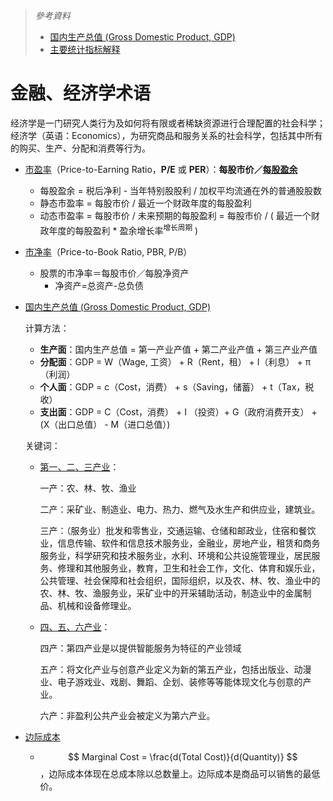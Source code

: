 > *參考資料*
>
> - [国内生产总值 (Gross Domestic Product, GDP)](https://zh.wikipedia.org/wiki/%E5%9B%BD%E5%86%85%E7%94%9F%E4%BA%A7%E6%80%BB%E5%80%BC)
> - [主要统计指标解释](http://www.stats.gov.cn/tjsj/ndsj/2016/html/zb03.htm)

# 金融、经济学术语

经济学是一门研究人类行为及如何将有限或者稀缺资源进行合理配置的社会科学；经济学（英语：Economics），为研究商品和服务关系的社会科学，包括其中所有的购买、生产、分配和消费等行为。

- [市盈率](https://zh.wikipedia.org/wiki/%E5%B8%82%E7%9B%88%E7%8E%87)（Price-to-Earning Ratio，**P/E** 或 **PER**）：**每股市价／[每股盈余](https://zh.wikipedia.org/wiki/每股盈餘)**

  - 每股盈余 = 税后净利 - 当年特别股股利 / 加权平均流通在外的普通股股数
  - 静态市盈率 = 每股市价 / 最近一个财政年度的每股盈利
  - 动态市盈率 = 每股市价 / 未来预期的每股盈利 = 每股市价 / ( 最近一个财政年度的每股盈利 * 盈余增长率<sup>增长周期</sup> )
- [市净率](https://wiki.mbalib.com/wiki/%E5%B8%82%E5%87%80%E7%8E%87)（Price-to-Book Ratio, PBR, P/B）

  - 股票的市净率＝每股市价／每股净资产
    - 净资产=总资产-总负债

- [国内生产总值 (Gross Domestic Product, GDP)](https://zh.wikipedia.org/wiki/%E5%9B%BD%E5%86%85%E7%94%9F%E4%BA%A7%E6%80%BB%E5%80%BC)

  计算方法：

  - **生产面**：国内生产总值 = 第一产业产值 + 第二产业产值 + 第三产业产值
  - **分配面**：GDP = W（Wage, 工资） + R（Rent，租） + I（利息） + π（利润）
  - **个人面**：GDP = c（Cost，消费） + s（Saving，储蓄） + t（Tax，税收）
  - **支出面**：GDP = C（Cost，消费） + I （投资）+ G（政府消费开支） + (X（出口总值） - M（进口总值）)

  关键词：

  - [第一、二、三产业](http://www.stats.gov.cn/tjsj/tjbz/201301/t20130114_8675.html)：

    一产：农、林、牧、渔业

    二产：采矿业、制造业、电力、热力、燃气及水生产和供应业，建筑业。

    三产：（服务业）批发和零售业，交通运输、仓储和邮政业，住宿和餐饮业，信息传输、软件和信息技术服务业，金融业，房地产业，租赁和商务服务业，科学研究和技术服务业，水利、环境和公共设施管理业，居民服务、修理和其他服务业，教育，卫生和社会工作，文化、体育和娱乐业，公共管理、社会保障和社会组织，国际组织，以及农、林、牧、渔业中的农、林、牧、渔服务业，采矿业中的开采辅助活动，制造业中的金属制品、机械和设备修理业。

  - [四、五、六产业](https://zh.wikipedia.org/wiki/%E4%BA%A7%E4%B8%9A)：

    四产：第四产业是以提供智能服务为特征的产业领域

    五产：将文化产业与创意产业定义为新的第五产业，包括出版业、动漫业、电子游戏业、戏剧、舞蹈、企划、装修等等能体现文化与创意的产业。

    六产：非盈利公共产业会被定义为第六产业。

- [边际成本](https://wiki.mbalib.com/wiki/%E8%BE%B9%E9%99%85%E6%88%90%E6%9C%AC)

  - $$ Marginal Cost = \frac{d(Total Cost)}{d(Quantity)} $$，边际成本体现在总成本除以总数量上。边际成本是商品可以销售的最低价。
